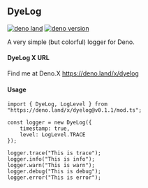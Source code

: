 ## DyeLog

[![deno land](http://img.shields.io/badge/available%20on-deno.land/x-lightgrey.svg?logo=deno&labelColor=darkgreen)](https://deno.land/x/dyelog@v0.1.1)  [![deno version](https://img.shields.io/badge/deno-^1.3.2-lightgrey?logo=deno)](https://github.com/denoland/deno) 

A very simple (but colorful) logger for Deno.

#### DyeLog X URL

Find me at Deno.X 
<https://deno.land/x/dyelog>

#### Usage

    import { DyeLog, LogLevel } from "https://deno.land/x/dyelog@v0.1.1/mod.ts";

    const logger = new DyeLog({
        timestamp: true,
        level: LogLevel.TRACE
    });
    
    logger.trace("This is trace");
    logger.info("This is info");
    logger.warn("This is warn");
    logger.debug("This is debug");
    logger.error("This is error");


